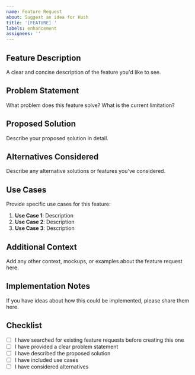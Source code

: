 ```yaml
---
name: Feature Request
about: Suggest an idea for Hush
title: '[FEATURE] '
labels: enhancement
assignees: ''
---
```


## Feature Description

A clear and concise description of the feature you'd like to see.

## Problem Statement

What problem does this feature solve? What is the current limitation?

## Proposed Solution

Describe your proposed solution in detail.

## Alternatives Considered

Describe any alternative solutions or features you've considered.

## Use Cases

Provide specific use cases for this feature:

1. **Use Case 1**: Description
2. **Use Case 2**: Description
3. **Use Case 3**: Description

## Additional Context

Add any other context, mockups, or examples about the feature request here.

## Implementation Notes

If you have ideas about how this could be implemented, please share them here.

## Checklist

- [ ] I have searched for existing feature requests before creating this one
- [ ] I have provided a clear problem statement
- [ ] I have described the proposed solution
- [ ] I have included use cases
- [ ] I have considered alternatives
